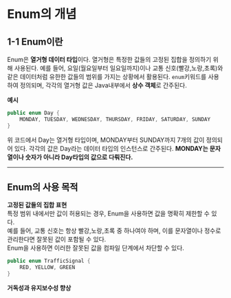 # Enum의 개념
## 1-1 Enum이란
Enum은 **열거형 데이터 타입**이다. 열거형은 특정한 값들의 고정된 집합을 정의하기 위해 사용된다. 예를 들어, 요일(월요일부터 일요일까지)이나 교통 신호(빨강,노랑,초록)와 같은 데이터처럼 유한한 값들의 범위를 가지는 상황에서 활용된다.
```enum```키워드를 사용하여 정의되며, 각각의 열거형 값은 Java내부에서 **상수 객체**로 간주된다.

**예시**
```java
public enum Day {
    MONDAY, TUESDAY, WEDNESDAY, THURSDAY, FRIDAY, SATURDAY, SUNDAY
}
```
위 코드에서 Day는 열거형 타입이며, MONDAY부터 SUNDAY까지 7개의 값이 정의되어 있다. 각각의 값은 Day라는 데이터 타입의 인스턴스로 간주된다.
**MONDAY는 문자열이나 숫자가 아니라 Day타입의 값으로 다뤄진다.**

-------
## Enum의 사용 목적
**고정된 값들의 집합 표현**<br>
특정 범위 내에서만 값이 허용되는 경우, Enum을 사용하면 값을 명확히 제한할 수 있다.<br>
예를 들어, 교통 신호는 항상 빨강,노랑,초록 중 하나여야 하며, 이를 문자열이나 정수로 관리한다면 잘못된 값이 포함될 수 있다.<br>
Enum을 사용하면 이러한 잘못된 값을 컴파일 단계에서 차단할 수 있다.
```java
public enum TrafficSignal {
    RED, YELLOW, GREEN
}
```
**거독성과 유지보수성 향상**<br>

